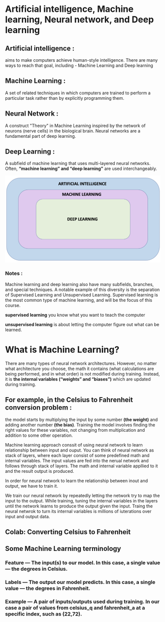 # Artificial intelligence, Machine learning, Neural network, and Deep learning

## Artificial intelligence :
aims to make computers achieve human-style intelligence. There are many ways to reach that goal, including - Machine Learning and Deep learning

## Machine Learning :
A set of related techniques in which computers are trained to perform a particular task rather than by explicitly programming them.

## Neural Network :
A construct "Theory" in Machine Learning inspired by the network of neurons (nerve cells) in the biological brain. Neural networks are a fundamental part of deep learning.

## Deep Learning :
A subfield of machine learning that uses multi-layered neural networks. Often, **“machine learning” and “deep learning”** are used interchangeably.

<img src="image-1.png" alt="image-1" width="600"/>

### Notes :
Machine learning and deep learning also have many subfields, branches, and special techniques. A notable example of this diversity is the separation of Supervised Learning and Unsupervised Learning.
Supervised learning is the most common type of machine learning, and will be the focus of this course.

**supervised learning** you know what you want to teach the computer

**unsupervised learning** is about letting the computer figure out what can be learned. 


# What is Machine Learning?
There are many types of neural network architectures. However, no matter what architecture you choose, the math it contains (what calculations are being performed, and in what order) is not modified during training. Instead, it is **the internal variables (“weights” and “biases”)** which are updated during training.

## For example, in the Celsius to Fahrenheit conversion problem :
the model starts by multiplying the input by some number **(the weight)** and adding another number **(the bias)**. Training the model involves finding the right values for these variables, not changing from multiplication and addition to some other operation.


Machine learning approach conssit of using neural network to learn relationship between input and ouput. You can think of neural network as stack of layers, where each layer consist of some predefined math and internal variables.
The input values are fed into the nerual network and follows through stack of layers. The math and internal variable appllied to it and the result output is produced.

In order for neural network to learn the relationship between inout and output, we have to train it.

We train our neural network by repeatedly letting the network try to map the input to the output. While training, tuning the internal variables in the layers until the network learns to produce the output given the input.
Traing the neural netwrok to turn its internal variables is millions of iuterations over input and output data.


## Colab: Converting Celsius to Fahrenheit

## Some Machine Learning terminology
### **Feature** — The input(s) to our model. In this case, a single value — the degrees in Celsius.
### **Labels** — The output our model predicts. In this case, a single value — the degrees in Fahrenheit.
### **Example** — A pair of inputs/outputs used during training. In our case a pair of values from celsius_q and fahrenheit_a at a specific index, such as (22,72).